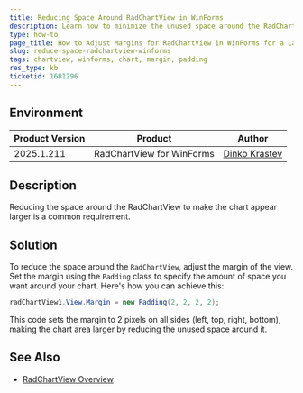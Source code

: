 ```yaml
---
title: Reducing Space Around RadChartView in WinForms
description: Learn how to minimize the unused space around the RadChartView to make the chart appear larger within a WinForms application.
type: how-to
page_title: How to Adjust Margins for RadChartView in WinForms for a Larger Chart Display
slug: reduce-space-radchartview-winforms
tags: chartview, winforms, chart, margin, padding
res_type: kb
ticketid: 1681296
---
```


## Environment

|Product Version|Product|Author|
|----|----|----|
|2025.1.211|RadChartView for WinForms|[Dinko Krastev](https://www.telerik.com/blogs/author/dinko-krastev)|

## Description

Reducing the space around the RadChartView to make the chart appear larger is a common requirement. 

## Solution

To reduce the space around the `RadChartView`, adjust the margin of the view. Set the margin using the `Padding` class to specify the amount of space you want around your chart. Here's how you can achieve this:

````C#
radChartView1.View.Margin = new Padding(2, 2, 2, 2);
````

This code sets the margin to 2 pixels on all sides (left, top, right, bottom), making the chart area larger by reducing the unused space around it.

## See Also

* [RadChartView Overview](https://docs.telerik.com/devtools/winforms/controls/chartview/overview)
